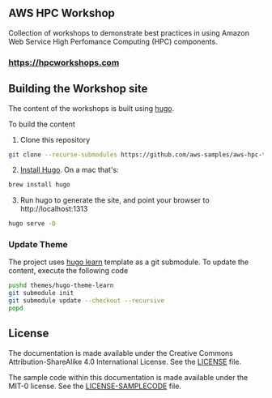 ## AWS HPC Workshop


Collection of workshops to demonstrate best practices in using Amazon Web Service High Perfomance Computing (HPC) components.

### https://hpcworkshops.com

## Building the Workshop site

The content of the workshops is built using [hugo](https://gohugo.io/).

To build the content
1. Clone this repository
```bash
git clone --recurse-submodules https://github.com/aws-samples/aws-hpc-tutorials.git
```
2. [Install Hugo](https://gohugo.io/getting-started/installing/). On a mac that's:
```bash
brew install hugo
```
3. Run hugo to generate the site, and point your browser to http://localhost:1313
```bash
hugo serve -D
```

### Update Theme

The project uses [hugo learn](https://github.com/matcornic/hugo-theme-learn/) template as a git submodule. To update the content, execute the following code
```bash
pushd themes/hugo-theme-learn
git submodule init
git submodule update --checkout --recursive
popd
```

## License

The documentation is made available under the Creative Commons Attribution-ShareAlike 4.0 International License. See the [LICENSE](LICENSE) file.

The sample code within this documentation is made available under the MIT-0 license. See the [LICENSE-SAMPLECODE](LICENSE-SAMPLECODE) file.
